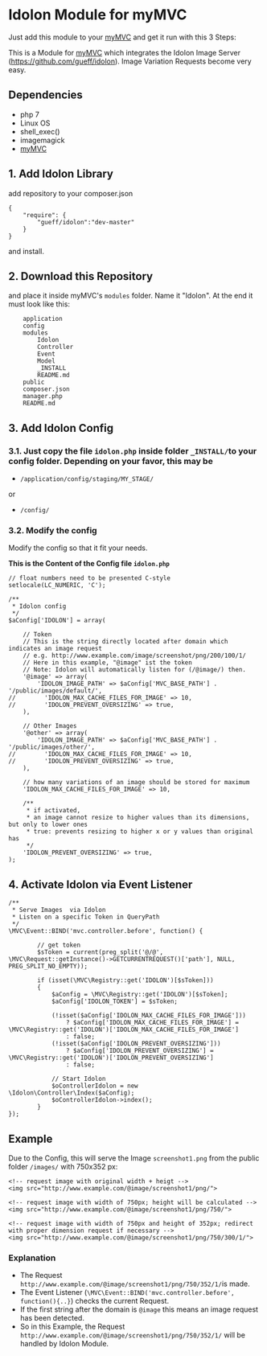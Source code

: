 # Idolon Module for myMVC
Just add this module to your [myMVC](https://github.com/gueff/myMVC) and get it run with this 3 Steps:

This is a Module for [myMVC](https://github.com/gueff/myMVC) which integrates the Idolon Image Server (https://github.com/gueff/idolon). Image Variation Requests become very easy.

## Dependencies
- php 7
- Linux OS
- shell_exec()
- imagemagick
- [myMVC](https://github.com/gueff/myMVC)


## 1. Add Idolon Library
add repository to your composer.json
~~~
{
	"require": {
		"gueff/idolon":"dev-master"
	}
}
~~~
and install.

## 2. Download this Repository
and place it inside myMVC's `modules` folder.
Name it "Idolon". At the end it must look like this:
~~~
    application
    config
    modules
        Idolon
	    Controller
	    Event
	    Model
	    _INSTALL
	    README.md
    public
    composer.json
    manager.php
    README.md
~~~


## 3. Add Idolon Config
### 3.1. Just copy the file `idolon.php` inside folder `_INSTALL/`to your config folder. Depending on your favor, this may be

- `/application/config/staging/MY_STAGE/`

or

- `/config/`

### 3.2. Modify the config
Modify the config so that it fit your needs.

**This is the Content of the Config file `idolon.php`**

~~~
// float numbers need to be presented C-style
setlocale(LC_NUMERIC, 'C');

/**
 * Idolon config
 */
$aConfig['IDOLON'] = array(

    // Token
    // This is the string directly located after domain which indicates an image request
    // e.g. http://www.example.com/image/screenshot/png/200/100/1/
    // Here in this example, "@image" ist the token
    // Note: Idolon will automatically listen for (/@image/) then.
    '@image' => array(
        'IDOLON_IMAGE_PATH' => $aConfig['MVC_BASE_PATH'] . '/public/images/default/',
//        'IDOLON_MAX_CACHE_FILES_FOR_IMAGE' => 10,
//        'IDOLON_PREVENT_OVERSIZING' => true,
    ),

    // Other Images
    '@other' => array(
        'IDOLON_IMAGE_PATH' => $aConfig['MVC_BASE_PATH'] . '/public/images/other/',
//        'IDOLON_MAX_CACHE_FILES_FOR_IMAGE' => 10,
//        'IDOLON_PREVENT_OVERSIZING' => true,
    ),

    // how many variations of an image should be stored for maximum
    'IDOLON_MAX_CACHE_FILES_FOR_IMAGE' => 10,

    /**
     * if activated,
     * an image cannot resize to higher values than its dimensions, but only to lower ones
     * true: prevents resizing to higher x or y values than original has
     */
    'IDOLON_PREVENT_OVERSIZING' => true,
);
~~~



## 4. Activate Idolon via Event Listener
~~~
/**
 * Serve Images  via Idolon
 * Listen on a specific Token in QueryPath
 */
\MVC\Event::BIND('mvc.controller.before', function() {	

        // get token
        $sToken = current(preg_split('@/@', \MVC\Request::getInstance()->GETCURRENTREQUEST()['path'], NULL, PREG_SPLIT_NO_EMPTY));

        if (isset(\MVC\Registry::get('IDOLON')[$sToken]))
        {
            $aConfig = \MVC\Registry::get('IDOLON')[$sToken];
            $aConfig['IDOLON_TOKEN'] = $sToken;

            (!isset($aConfig['IDOLON_MAX_CACHE_FILES_FOR_IMAGE']))
                ? $aConfig['IDOLON_MAX_CACHE_FILES_FOR_IMAGE'] = \MVC\Registry::get('IDOLON')['IDOLON_MAX_CACHE_FILES_FOR_IMAGE']
                : false;
            (!isset($aConfig['IDOLON_PREVENT_OVERSIZING']))
                ? $aConfig['IDOLON_PREVENT_OVERSIZING'] = \MVC\Registry::get('IDOLON')['IDOLON_PREVENT_OVERSIZING']
                : false;

            // Start Idolon
            $oControllerIdolon = new \Idolon\Controller\Index($aConfig);
            $oControllerIdolon->index();
        }				
});	
~~~

## Example
Due to the Config, this will serve the Image `screenshot1.png` from the public folder `/images/` with 750x352 px:
~~~
<!-- request image with original width + heigt -->
<img src="http://www.example.com/@image/screenshot1/png/">

<!-- request image with width of 750px; height will be calculated -->
<img src="http://www.example.com/@image/screenshot1/png/750/">

<!-- request image with width of 750px and height of 352px; redirect with proper dimension request if necessary -->
<img src="http://www.example.com/@image/screenshot1/png/750/300/1/">
~~~

### Explanation
- The Request `http://www.example.com/@image/screenshot1/png/750/352/1/`is made.
- The Event Listener (`\MVC\Event::BIND('mvc.controller.before', function(){..}`) checks the current Request.
- If the first string after the domain is `@image` this means an image request has been detected.
- So in this Example, the Request `http://www.example.com/@image/screenshot1/png/750/352/1/` will be handled by Idolon Module.



